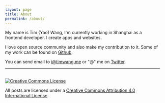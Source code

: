 ```yaml
---
layout: page
title: About
permalink: /about/
---
```


My name is Tim (Yao) Wang, I'm currently working in Shanghai as a frontend developer. I create apps and websites.

I love open source community and also make my contribution to it. Some of my work can be found on [Github](https://github.com/timwangdev).

You can send email to [i@timwang.me](mailto:i@timwang.me) or "@" me on [Twitter](https://twitter.com/timwangdev).

---
<br>
<a rel="license" href="http://creativecommons.org/licenses/by/4.0/">
<img alt="Creative Commons License" style="border-width:0" src="https://i.creativecommons.org/l/by/4.0/88x31.png">
</a>
<br>

All posts are licensed under a <a rel="license" href="http://creativecommons.org/licenses/by/4.0/">Creative Commons Attribution 4.0 International License</a>.